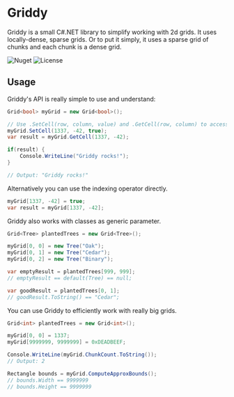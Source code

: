 # Griddy
Griddy is a small C#.NET library to simplify working with 2d grids. It uses locally-dense, sparse grids. Or to put it simply, it uses a sparse grid of chunks and each chunk is a dense grid.

![Nuget](https://img.shields.io/nuget/dt/Griddy.NET.svg)
![License](https://img.shields.io/badge/license-MIT-blue.svg)

## Usage
Griddy's API is really simple to use and understand:

```c#
Grid<bool> myGrid = new Grid<bool>();

// Use .SetCell(row, column, value) and .GetCell(row, column) to access grid cells
myGrid.SetCell(1337, -42, true);
var result = myGrid.GetCell(1337, -42);

if(result) {
	Console.WriteLine("Griddy rocks!");
}

// Output: "Griddy rocks!"
```

Alternatively you can use the indexing operator directly.
```c#
myGrid[1337, -42] = true;
var result = myGrid[1337, -42];
```

Griddy also works with classes as generic parameter.

```c#
Grid<Tree> plantedTrees = new Grid<Tree>();

myGrid[0, 0] = new Tree("Oak");
myGrid[0, 1] = new Tree("Cedar");
myGrid[0, 2] = new Tree("Binary");

var emptyResult = plantedTrees[999, 999];
// emptyResult == default(Tree) == null;

var goodResult = plantedTrees[0, 1];
// goodResult.ToString() == "Cedar";
```

You can use Griddy to efficiently work with really big grids.


```c#
Grid<int> plantedTrees = new Grid<int>();

myGrid[0, 0] = 1337;
myGrid[9999999, 9999999] = 0xDEADBEEF;

Console.WriteLine(myGrid.ChunkCount.ToString());
// Output: 2

Rectangle bounds = myGrid.ComputeApproxBounds();
// bounds.Width == 9999999
// bounds.Height == 9999999
```